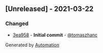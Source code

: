 ## [Unreleased] - 2021-03-22

### Changed
- [3ea958](https://github.com/flow-php/etl-adapter-dbal/commit/3ea95818ff969bdb9151e8590fa1952a3878a60d) - **Initial commit** - [@tomaszhanc](https://github.com/tomaszhanc)

Generated by [Automation](https://github.com/aeon-php/automation)